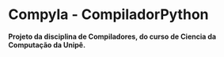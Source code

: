 # Compyla - CompiladorPython

**Projeto da disciplina de Compiladores, do curso de Ciencia da Computação da Unipê.**

